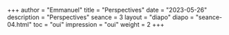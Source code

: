 +++
author = "Emmanuel"
title = "Perspectives"
date = "2023-05-26"
description = "Perspectives"
seance = 3
layout = "diapo"
diapo = "seance-04.html"
toc = "oui"
impression = "oui"
weight = 2
+++
